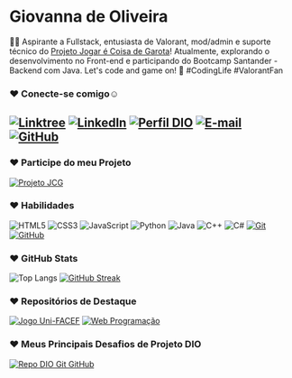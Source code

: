 # Giovanna de Oliveira

👩‍💻 Aspirante a Fullstack, entusiasta de Valorant, mod/admin e suporte técnico do [Projeto Jogar é Coisa de Garota](https://linktr.ee/projetojcg)! Atualmente, explorando o desenvolvimento no Front-end e participando do Bootcamp Santander - Backend com Java. Let's code and game on! 🚀 #CodingLife #ValorantFan

### ♥ Conecte-se comigo☺

[![Linktree](https://img.shields.io/badge/linktree-FFF?style=for-the-badge&logo=linktree&logoColor=E94D5F)](https://linktree.com/Giovallu)
[![LinkedIn](https://img.shields.io/badge/-LinkedIn-FFF?style=for-the-badge&logo=linkedin&logoColor=E94D5F)](https://www.linkedin.com/in/gmfdo/)
[![Perfil DIO](https://img.shields.io/badge/-Perfil%20na%20DIO-FFF?style=for-the-badge&logo=gitbook&logoColor=E94D5F)](https://web.dio.me/users/giovallu_st/)
[![E-mail](https://img.shields.io/badge/-Email-FFF?style=for-the-badge&logo=microsoft-outlook&logoColor=E94D5F)](mailto:giovannamfdo@gmail.com)
[![GitHub](https://img.shields.io/badge/GitHub-FFF?style=for-the-badge&logo=github&logoColor=E94D5F)](https://github.com/Giovallu)
-------------------------------------------------
### ♥ Participe do meu Projeto
[![Projeto JCG](https://img.shields.io/badge/-Projeto%20JCG-FFF?style=for-the-badge&logo=undertale&logoColor=E94D5F)](https://linktr.ee/projetojcg)

### ♥ Habilidades

![HTML5](https://img.shields.io/badge/HTML-E94D5F?style=for-the-badge&logo=html5&logoColor=FFF)
![CSS3](https://img.shields.io/badge/CSS3-E94D5F?style=for-the-badge&logo=css3&logoColor=FFF)
![JavaScript](https://img.shields.io/badge/JavaScript-E94D5F?style=for-the-badge&logo=javascript&logoColor=FFF)
![Python](https://img.shields.io/badge/python-E94D5F?style=for-the-badge&logo=python&logoColor=FFF)
![Java](https://img.shields.io/badge/java-E94D5F.svg?style=for-the-badge&logo=openjdk&logoColor=FFF)
![C++](https://img.shields.io/badge/C%2B%2B-E94D5F?style=for-the-badge&logo=c%2B%2B&logoColor=FFF)
![C#](https://img.shields.io/badge/C%23-E94D5F?style=for-the-badge&logo=c-sharp&logoColor=FFF)
[![Git](https://img.shields.io/badge/Git-E94D5F?style=for-the-badge&logo=git&logoColor=FFF)](https://git-scm.com/doc)
[![GitHub](https://img.shields.io/badge/GitHub-E94D5F?style=for-the-badge&logo=github&logoColor=FFF)](https://docs.github.com/)

### ♥ GitHub Stats

![Top Langs](https://github-readme-stats-git-masterrstaa-rickstaa.vercel.app/api/top-langs/?username=Giovallu&theme=buefy&title_color=7957d5&border_color=7957d5&text_color=E94D5F)
[![GitHub Streak](https://streak-stats.demolab.com/?user=Giovallu&theme=buefy&background=FFF&border=7957d5&dates=000)](https://git.io/streak-stats)

### ♥ Repositórios de Destaque

[![Jogo Uni-FACEF](https://github-readme-stats.vercel.app/api/pin/?username=Giovallu&repo=jogo-facef-2024&bg_color=FFF&border_color=7957d5&show_icons=true&icon_color=7957d5&title_color=E94D5F&text_color=000)](https://github.com/Giovallu/jogo-facef-2024.git)
[![Web Programação](https://github-readme-stats.vercel.app/api/pin/?username=Giovallu&repo=Programacao-de-Computadores-I&bg_color=FFF&border_color=7957d5&show_icons=true&icon_color=7957d5&title_color=E94D5F&text_color=000)](https://github.com/Giovallu/Programacao-de-Computadores-I.git)

### ♥ Meus Principais Desafios de Projeto DIO

[![Repo DIO Git GitHub](https://github-readme-stats.vercel.app/api/pin/?username=Giovallu&repo=dio-lab-open-source&bg_color=FFF&border_color=7957d5&show_icons=true&icon_color=7957d5&title_color=E94D5F&text_color=000)](https://github.com/Giovallu/dio-lab-open-source)